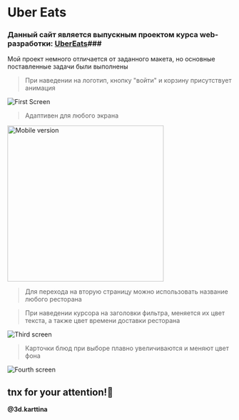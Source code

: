 # Uber Eats

### Данный сайт является выпускным проектом курса web-разработки: [UberEats](https://kartinub.netlify.app/ "Посмотрите на него!")###

Мой проект немного отличается от заданного макета, но основные поставленные задачи были выполнены
> При наведении на логотип, кнопку "войти" и корзину присутствует анимация

![First Screen](https://github.com/Kartiina/ScreenShots/blob/main/screenshots/first.png "first page")
> Адаптивен для любого экрана

<img src="https://github.com/Kartiina/ScreenShots/blob/main/screenshots/mobile.png" width="350" alt="Mobile version"/>

> Для перехода на вторую страницу можно использовать название любого ресторана

> При наведении курсора на заголовки фильтра, меняется их цвет текста, а также цвет времени доставки ресторана

![Third screen](https://github.com/Kartiina/ScreenShots/blob/main/screenshots/pushkin.png "Second page!")

> Карточки блюд при выборе плавно увеличиваются и меняют цвет фона

![Fourth screen](https://github.com/Kartiina/ScreenShots/blob/main/screenshots/pushkinactive.png "Some animation")

## tnx for your attention!👻

**@3d.karttina**
